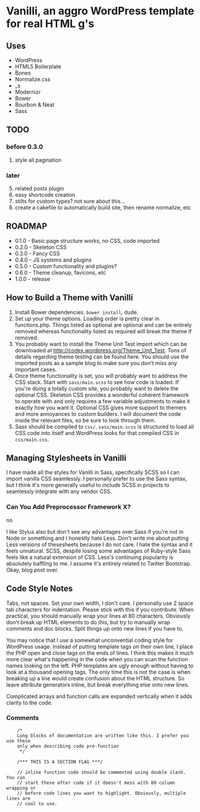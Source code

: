 # Vanilli, an aggro WordPress template for real HTML g's

## Uses

* WordPress
* HTML5 Boilerplate
* Bones
* Normalize.css
* _s
* Modernizr
* Bower
* Bourbon & Neat
* Sass

## TODO

### before 0.3.0

1. style all pagination

### later

5. related posts plugin
6. easy shortcode creation
7. stilts for custom types? not sure about this...
8. create a cakefile to automatically build site, then rename normalize, etc

## ROADMAP

* 0.1.0 - Basic page structure works, no CSS, code imported
* 0.2.0 - Skeleton CSS
* 0.3.0 - Fancy CSS
* 0.4.0 - JS systems and plugins
* 0.5.0 - Custom functionality and plugins?
* 0.6.0 - Theme cleanup, favicons, etc
* 1.0.0 - release

## How to Build a Theme with Vanilli

1. Install Bower dependencies. `bower install`, dude.
2. Set up your theme options. Loading order is pretty clear in functions.php.
Things listed as optional are optional and can be entirely removed whereas
functionality listed as required will break the theme if removed.
3. You probably want to install the Theme Unit Test import which can be
downloaded at http://codex.wordpress.org/Theme_Unit_Test. Tons of details
regarding theme testing can be found here. You should use the imported posts
as a sample blog to make sure you don't miss any important cases.
4. Once theme functionality is set, you will probably want to address the CSS
stack. Start with `sass/main.scss` to see how code is loaded. If you're doing a
totally custom site, you probably want to delete the optional CSS. Skeleton CSS
provides a wonderful coherent framework to operate with and only requires a few
variable adjustments to make it exactly how you want it. Optional CSS gives more
support to themers and more annoyances to custom builders. I will document the
code inside the relevant files, so be sure to look through them.
5. Sass should be compiled to `css/`. `sass/main.scss` is structured to load
all CSS code into itself and WordPress looks for that compiled CSS in
`css/main.css`.

## Managing Stylesheets in Vanilli

I have made all the styles for Vanilli in Sass, specifically SCSS so I can
import vanilla CSS seamlessly. I personally prefer to use the Sass syntax, but
I think it's more generally useful to include SCSS in projects to seamlessly
integrate with any vendor CSS.

### Can You Add Preprocessor Framework X?

no

I like Stylus also but don't see any advantages over Sass if you're not in Node
or something and I honestly hate Less. Don't write me about putting Less
versions of thesesheets because I do not care. I hate the syntax and it feels
unnatural. SCSS, despite losing some advantages of Ruby-style Sass feels like a
natural extension of CSS. Less's continuing popularity is absolutely baffling to
me. I assume it's entirely related to Twitter Bootstrap. Okay, blog post over.

## Code Style Notes

Tabs, not spaces. Set your own width, I don't care. I personally use 2 space tab
characters for indentation. Please stick with this if you contribute. When
practical, you should manually wrap your lines at 80 characters. Obviously don't
break up HTML elements to do this, but try to manually wrap comments and doc
blocks. Split things up onto new lines if you have to.

You may notice that I use a somewhat unconvential coding style for WordPress
usage. Instead of putting template tags on their own line, I place the PHP open
and close tags on the ends of lines. I think this makes it much more clear
what's happening in the code when you can scan the function names looking on the
left. PHP templates are ugly enough without having to look at a thousand opening
tags. The only time this is not the case is when breaking up a line would create
confusion about the HTML structure. So leave attribute generators inline, but
break everything else onto new lines.

Complicated arrays and function calls are expanded vertically when it adds
clarity to the code.

### Comments

		/*
		Long blocks of documentation are written like this. I prefer you use these
		only when describing code pre-function
		 */

		/*** THIS IS A SECTION FLAG ***/

		// inline function code should be commented using double slash. You can
		// start these after code if it doesn't mess with 80 column wrapping or
		// before code lines you want to highlight. Obviously, multiple lines are
		// cool to use.
